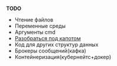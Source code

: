 
**TODO** 
- Чтение файлов
- Переменные среды
- Аргументы cmd
- [Разобраться под капотом](https://habr.com/ru/companies/vk/articles/776766/)
- Код для других структур данных
- Брокеры сообщений(кафка)
- Контейнеризация(кубернейтс+докер)